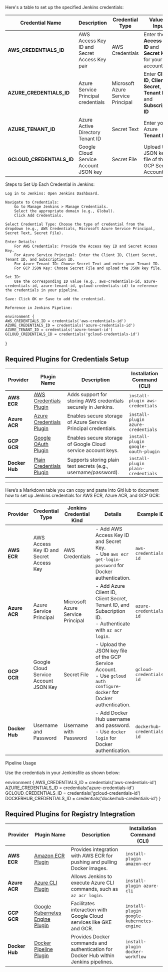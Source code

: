 Here's a table to set up the specified Jenkins credentials:


| **Credential Name**       | **Description**                                    | **Credential Type**                  | **Value** or **Input**                     | **Scope** |
|----------------------------|----------------------------------------------------|---------------------------------------|---------------------------------------------|-----------|
| **AWS_CREDENTIALS_ID**     | AWS Access Key ID and Secret Access Key pair      | AWS Credentials                      | Enter the **Access Key ID** and **Secret Key** for your AWS account | Global    |
| **AZURE_CREDENTIALS_ID**   | Azure Service Principal credentials               | Microsoft Azure Service Principal     | Enter **Client ID**, **Client Secret**, **Tenant ID**, and **Subscription ID** | Global    |
| **AZURE_TENANT_ID**        | Azure Active Directory Tenant ID                  | Secret Text                          | Enter your Azure **Tenant ID**              | Global    |
| **GCLOUD_CREDENTIALS_ID**  | Google Cloud Service Account JSON key             | Secret File                          | Upload the JSON key file of the GCP Service Account | Global    |





Steps to Set Up Each Credential in Jenkins:

    Log in to Jenkins: Open Jenkins Dashboard.

    Navigate to Credentials:
        Go to Manage Jenkins > Manage Credentials.
        Select the appropriate domain (e.g., Global).
        Click Add Credentials.

    Select Credential Type: Choose the type of credential from the dropdown (e.g., AWS Credentials, Microsoft Azure Service Principal, Secret Text, Secret File).

    Enter Details:
        For AWS Credentials: Provide the Access Key ID and Secret Access Key.
        For Azure Service Principal: Enter the Client ID, Client Secret, Tenant ID, and Subscription ID.
        For Azure Tenant ID: Choose Secret Text and enter your Tenant ID.
        For GCP JSON Key: Choose Secret File and upload the JSON key file.

    Set ID:
        Use the corresponding ID value (e.g., aws-credentials-id, azure-credentials-id, azure-tenant-id, gcloud-credentials-id) to reference the credentials in your pipeline.

    Save: Click OK or Save to add the credential.

    Reference in Jenkins Pipeline:

    environment {
    AWS_CREDENTIALS_ID = credentials('aws-credentials-id')
    AZURE_CREDENTIALS_ID = credentials('azure-credentials-id')
    AZURE_TENANT_ID = credentials('azure-tenant-id')
    GCLOUD_CREDENTIALS_ID = credentials('gcloud-credentials-id')
}

## Required Plugins for Credentials Setup

| **Provider**     | **Plugin Name**                                         | **Description**                                                                                       | **Installation Command (CLI)**              |
|-------------------|---------------------------------------------------------|-------------------------------------------------------------------------------------------------------|----------------------------------------------|
| **AWS ECR**       | [AWS Credentials Plugin](https://plugins.jenkins.io/aws-credentials/) | Adds support for storing AWS credentials securely in Jenkins.                                         | `install-plugin aws-credentials`            |
| **Azure ACR**     | [Azure Credentials Plugin](https://plugins.jenkins.io/azure-credentials/) | Enables secure storage of Azure Service Principal credentials.                                        | `install-plugin azure-credentials`          |
| **GCP GCR**       | [Google OAuth Plugin](https://plugins.jenkins.io/google-oauth-plugin/) | Enables secure storage of Google Cloud service account keys.                                          | `install-plugin google-oauth-plugin`        |
| **Docker Hub**    | [Plain Credentials Plugin](https://plugins.jenkins.io/plain-credentials/) | Supports storing plain text secrets (e.g., username/password).                                        | `install-plugin plain-credentials`          |






***************************************************************************************************************************************************************************************************




Here’s a Markdown table you can copy and paste into GitHub to document how to set up Jenkins credentials for AWS ECR, Azure ACR, and GCP GCR:

| **Provider**     | **Credential Type**           | **Jenkins Credential Kind** | **Details**                                                                                 | **Example ID**         |
|-------------------|-------------------------------|-----------------------------|---------------------------------------------------------------------------------------------|-------------------------|
| **AWS ECR**       | AWS Access Key ID and Secret Access Key | AWS Credentials             | - Add AWS Access Key ID and Secret Key.<br>- Use `aws ecr get-login-password` for Docker authentication. | `aws-credentials-id`   |
| **Azure ACR**     | Azure Service Principal       | Microsoft Azure Service Principal | - Add Azure Client ID, Client Secret, Tenant ID, and Subscription ID.<br>- Authenticate with `az acr login`. | `azure-credentials-id` |
| **GCP GCR**       | Google Cloud Service Account JSON Key | Secret File                | - Upload the JSON key file of the GCP Service Account.<br>- Use `gcloud auth configure-docker` for Docker authentication. | `gcloud-credentials-id` |
| **Docker Hub**    | Username and Password         | Username with Password      | - Add Docker Hub username and password.<br>- Use `docker login` for Docker authentication. | `dockerhub-credentials-id` |


Pipeline Usage

Use the credentials in your Jenkinsfile as shown below:

environment {
    AWS_CREDENTIALS_ID = credentials('aws-credentials-id')
    AZURE_CREDENTIALS_ID = credentials('azure-credentials-id')
    GCLOUD_CREDENTIALS_ID = credentials('gcloud-credentials-id')
    DOCKERHUB_CREDENTIALS_ID = credentials('dockerhub-credentials-id')
}

## Required Plugins for Registry Integration

| **Provider**     | **Plugin Name**                                         | **Description**                                                                                       | **Installation Command (CLI)**              |
|-------------------|---------------------------------------------------------|-------------------------------------------------------------------------------------------------------|----------------------------------------------|
| **AWS ECR**       | [Amazon ECR Plugin](https://plugins.jenkins.io/amazon-ecr/)         | Provides integration with AWS ECR for pushing and pulling Docker images.                              | `install-plugin amazon-ecr`                 |
| **Azure ACR**     | [Azure CLI Plugin](https://plugins.jenkins.io/azure-cli/)           | Allows Jenkins to execute Azure CLI commands, such as `az acr login`.                                 | `install-plugin azure-cli`                  |
| **GCP GCR**       | [Google Kubernetes Engine Plugin](https://plugins.jenkins.io/google-kubernetes-engine/) | Facilitates interaction with Google Cloud services like GKE and GCR.                                  | `install-plugin google-kubernetes-engine`   |
| **Docker Hub**    | [Docker Pipeline Plugin](https://plugins.jenkins.io/docker-workflow/) | Provides Docker commands and authentication for Docker Hub within Jenkins pipelines.                  | `install-plugin docker-workflow`            |

